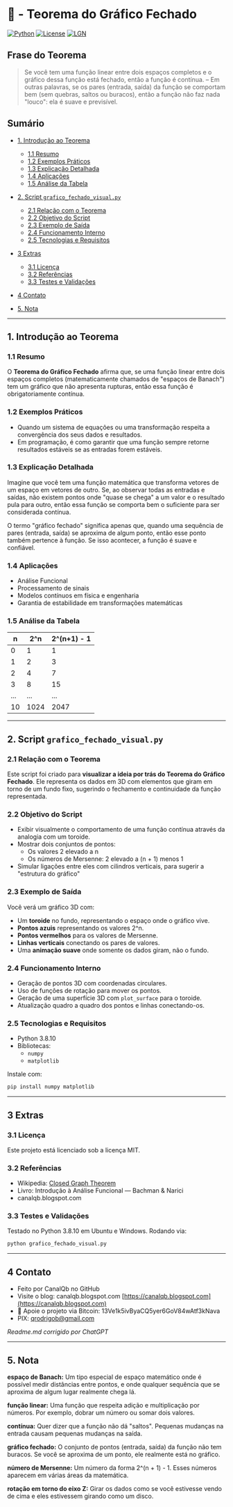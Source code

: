 # 🧩 - Teorema do Gráfico Fechado 
[![Python](https://img.shields.io/badge/Python-3.8.10-blue.svg)](https://www.python.org/)
[![License](https://img.shields.io/badge/license-MIT-green)](LICENSE)
[![LGN](https://img.shields.io/badge/Teorema-Gráfico%20Fechado-ff69b4.svg)](https://en.wikipedia.org/wiki/Closed_graph_theorem)

## Frase do Teorema

> Se você tem uma função linear entre dois espaços completos e o gráfico dessa função está fechado, então a função é contínua. – Em outras palavras, se os pares (entrada, saída) da função se comportam bem (sem quebras, saltos ou buracos), então a função não faz nada "louco": ela é suave e previsível.

## Sumário

* [1. Introdução ao Teorema](#1-introdução-ao-teorema)

  * [1.1 Resumo](#11-resumo)
  * [1.2 Exemplos Práticos](#12-exemplos-práticos)
  * [1.3 Explicação Detalhada](#13-explicação-detalhada)
  * [1.4 Aplicações](#14-aplicações)
  * [1.5 Análise da Tabela](#15-análise-da-tabela)
* [2. Script `grafico_fechado_visual.py`](#2-script-grafico_fechado_visualpy)

  * [2.1 Relação com o Teorema](#21-relação-com-o-teorema)
  * [2.2 Objetivo do Script](#22-objetivo-do-script)
  * [2.3 Exemplo de Saída](#23-exemplo-de-saída)
  * [2.4 Funcionamento Interno](#24-funcionamento-interno)
  * [2.5 Tecnologias e Requisitos](#25-tecnologias-e-requisitos)
* [3 Extras](#3-extras)

  * [3.1 Licença](#31-licença)
  * [3.2 Referências](#32-referencias)
  * [3.3 Testes e Validações](#33-testes-e-validações)
* [4 Contato](#4-contato)
* [5. Nota](#5-nota)

---

## 1. Introdução ao Teorema

### 1.1 Resumo

O **Teorema do Gráfico Fechado** afirma que, se uma função linear entre dois espaços completos (matematicamente chamados de "espaços de Banach") tem um gráfico que não apresenta rupturas, então essa função é obrigatoriamente contínua.

### 1.2 Exemplos Práticos

- Quando um sistema de equações ou uma transformação respeita a convergência dos seus dados e resultados.
- Em programação, é como garantir que uma função sempre retorne resultados estáveis se as entradas forem estáveis.

### 1.3 Explicação Detalhada

Imagine que você tem uma função matemática que transforma vetores de um espaço em vetores de outro. Se, ao observar todas as entradas e saídas, não existem pontos onde "quase se chega" a um valor e o resultado pula para outro, então essa função se comporta bem o suficiente para ser considerada contínua.

O termo "gráfico fechado" significa apenas que, quando uma sequência de pares (entrada, saída) se aproxima de algum ponto, então esse ponto também pertence à função. Se isso acontecer, a função é suave e confiável.

### 1.4 Aplicações

- Análise Funcional
- Processamento de sinais
- Modelos contínuos em física e engenharia
- Garantia de estabilidade em transformações matemáticas

### 1.5 Análise da Tabela

| n  | 2^n | 2^(n+1) - 1 |
|----|-----|-------------|
| 0  | 1   | 1           |
| 1  | 2   | 3           |
| 2  | 4   | 7           |
| 3  | 8   | 15          |
| ...| ... | ...         |
| 10 | 1024| 2047        |

---

## 2. Script `grafico_fechado_visual.py`

### 2.1 Relação com o Teorema

Este script foi criado para **visualizar a ideia por trás do Teorema do Gráfico Fechado**. Ele representa os dados em 3D com elementos que giram em torno de um fundo fixo, sugerindo o fechamento e continuidade da função representada.

### 2.2 Objetivo do Script

- Exibir visualmente o comportamento de uma função contínua através da analogia com um toroide.
- Mostrar dois conjuntos de pontos:
  - Os valores 2 elevado a n
  - Os números de Mersenne: 2 elevado a (n + 1) menos 1
- Simular ligações entre eles com cilindros verticais, para sugerir a "estrutura do gráfico"

### 2.3 Exemplo de Saída

Você verá um gráfico 3D com:

- Um **toroide** no fundo, representando o espaço onde o gráfico vive.
- **Pontos azuis** representando os valores 2^n.
- **Pontos vermelhos** para os valores de Mersenne.
- **Linhas verticais** conectando os pares de valores.
- Uma **animação suave** onde somente os dados giram, não o fundo.

### 2.4 Funcionamento Interno

- Geração de pontos 3D com coordenadas circulares.
- Uso de funções de rotação para mover os pontos.
- Geração de uma superfície 3D com `plot_surface` para o toroide.
- Atualização quadro a quadro dos pontos e linhas conectando-os.

### 2.5 Tecnologias e Requisitos

- Python 3.8.10
- Bibliotecas:
  - `numpy`
  - `matplotlib`

Instale com:

```bash
pip install numpy matplotlib
````

---

## 3 Extras

### 3.1 Licença

Este projeto está licenciado sob a licença MIT.

### 3.2 Referências

* Wikipedia: [Closed Graph Theorem](https://en.wikipedia.org/wiki/Closed_graph_theorem)
* Livro: Introdução à Análise Funcional — Bachman & Narici
* canalqb.blogspot.com

### 3.3 Testes e Validações

Testado no Python 3.8.10 em Ubuntu e Windows. Rodando via:

```bash
python grafico_fechado_visual.py
```

---

## 4 Contato

* Feito por CanalQb no GitHub
* Visite o blog: canalqb.blogspot.com [https://canalqb.blogspot.com](https://canalqb.blogspot.com)
* 💸 Apoie o projeto via Bitcoin: 13Ve1k5ivByaCQ5yer6GoV84wAtf3kNava
* PIX: [qrodrigob@gmail.com](mailto:qrodrigob@gmail.com)

*Readme.md corrigido por ChatGPT*

---

## 5. Nota

**espaço de Banach:**
Um tipo especial de espaço matemático onde é possível medir distâncias entre pontos, e onde qualquer sequência que se aproxima de algum lugar realmente chega lá.

**função linear:**
Uma função que respeita adição e multiplicação por números. Por exemplo, dobrar um número ou somar dois valores.

**contínua:**
Quer dizer que a função não dá "saltos". Pequenas mudanças na entrada causam pequenas mudanças na saída.

**gráfico fechado:**
O conjunto de pontos (entrada, saída) da função não tem buracos. Se você se aproxima de um ponto, ele realmente está no gráfico.

**número de Mersenne:**
Um número da forma 2^(n + 1) - 1. Esses números aparecem em várias áreas da matemática.

**rotação em torno do eixo Z:**
Girar os dados como se você estivesse vendo de cima e eles estivessem girando como um disco.
